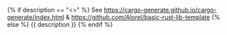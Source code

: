 {% if description == "<<fill later>>" %}
See https://cargo-generate.github.io/cargo-generate/index.html & https://github.com/Alorel/basic-rust-lib-template
{% else %}
{{ description }}
{% endif %}
